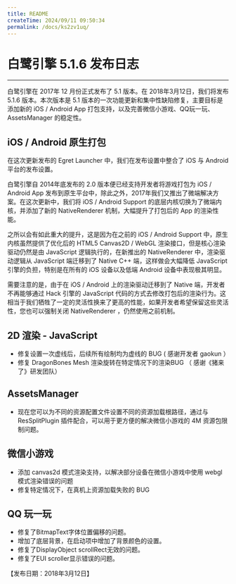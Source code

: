 ```yaml
---
title: README
createTime: 2024/09/11 09:50:34
permalink: /docs/ks2zv1uq/
---
```

# 白鹭引擎 5.1.6 发布日志


---

白鹭引擎在 2017年 12 月份正式发布了 5.1 版本。在 2018年3月12日，我们将发布 5.1.6 版本。本次版本是 5.1 版本的一次功能更新和集中性缺陷修复，主要目标是添加新的 iOS / Android App 打包支持，以及完善微信小游戏、QQ玩一玩、AssetsManager 的稳定性。



## iOS / Android 原生打包

在这次更新发布的 Egret Launcher 中，我们在发布设置中整合了 iOS 与 Android 平台的发布设置。



白鹭引擎自 2014年底发布的 2.0 版本便已经支持开发者将游戏打包为 iOS / Android App 发布到原生平台中，除此之外，2017年我们又推出了微端解决方案。在这次更新中，我们将 iOS / Android Support 的底层内核切换为了微端内核，并添加了新的 NativeRenderer 机制，大幅提升了打包后的 App 的渲染性能。


之所以会有如此重大的提升，这是因为在之前的 iOS / Android Support 中，原生内核虽然提供了优化后的 HTML5 Canvas2D / WebGL 渲染接口，但是核心渲染驱动仍然是由 JavaScript 逻辑执行的，在新推出的 NativeRenderer 中，渲染驱动逻辑从 JavaScript 端迁移到了 Native C++ 端，这样做会大幅降低 JavaScript 引擎的负担，特别是在所有的 iOS 设备以及低端 Android 设备中表现极其明显。


需要注意的是，由于在 iOS / Android 上的渲染驱动迁移到了 Native 端，开发者不再能够通过 Hack 引擎的 JavaScript 代码的方式去修改打包后的渲染行为。这相当于我们牺牲了一定的灵活性换来了更高的性能，如果开发者希望保留这些灵活性，您也可以强制关闭 NativeRenderer ，仍然使用之前机制。



## 2D 渲染 - JavaScript 

* 修复设置一次虚线后，后续所有绘制均为虚线的 BUG ( 感谢开发者 gaokun ）
* 修复 DragonBones Mesh 渲染旋转在特定情况下的渲染BUG （ 感谢《猪来了》研发团队）

## AssetsManager

* 现在您可以为不同的资源配置文件设置不同的资源加载根路径，通过与 ResSplitPlugin 插件配合，可以用于更方便的解决微信小游戏的 4M 资源包限制问题。


## 微信小游戏

* 添加 canvas2d 模式渲染支持，以解决部分设备在微信小游戏中使用 webgl 模式渲染错误的问题
* 修复特定情况下，在真机上资源加载失败的 BUG 


## QQ 玩一玩

* 修复了BitmapText字体位置偏移的问题。
* 增加了底层背景，在启动项中增加了背景颜色的设置。
* 修复了DisplayObject scrollRect无效的问题。
* 修复了EUI scroller显示错误的问题。

【发布日期：2018年3月12日】